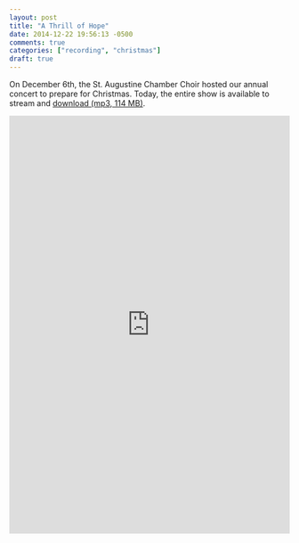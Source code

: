 ```yaml
---
layout: post
title: "A Thrill of Hope"
date: 2014-12-22 19:56:13 -0500
comments: true
categories: ["recording", "christmas"]
draft: true
---
```


On December 6th, the St. Augustine Chamber Choir hosted our annual concert to prepare for Christmas. Today, the entire show is available to stream and [download (mp3, 114 MB)](https://www.dropbox.com/s/45xhimnv0jh14t6/athrillofhope.zip).

<iframe width="100%" height="750" scrolling="no" frameborder="no" src="https://w.soundcloud.com/player/?url=https%3A//api.soundcloud.com/playlists/65587528&amp;color=c81d1d&amp;auto_play=false&amp;hide_related=false&amp;show_comments=true&amp;show_user=true&amp;show_reposts=false"></iframe>